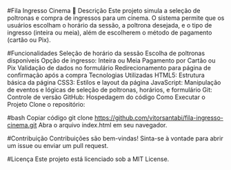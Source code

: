 #Fila Ingresso Cinema 🎥
Descrição
Este projeto simula a seleção de poltronas e compra de ingressos para um cinema. O sistema permite que os usuários escolham o horário da sessão, a poltrona desejada, e o tipo de ingresso (inteira ou meia), além de escolherem o método de pagamento (cartão ou Pix).

#Funcionalidades
Seleção de horário da sessão
Escolha de poltronas disponíveis
Opção de ingresso: Inteira ou Meia
Pagamento por Cartão ou Pix
Validação de dados no formulário
Redirecionamento para página de confirmação após a compra
Tecnologias Utilizadas
HTML5: Estrutura básica da página
CSS3: Estilos e layout da página
JavaScript: Manipulação de eventos e lógicas de seleção de poltronas, horários, e formulário
Git: Controle de versão
GitHub: Hospedagem do código
Como Executar o Projeto
Clone o repositório:

#bash
Copiar código
git clone https://github.com/vitorsantabi/fila-ingresso-cinema.git
Abra o arquivo index.html em seu navegador.

#Contribuição
Contribuições são bem-vindas! Sinta-se à vontade para abrir um issue ou enviar um pull request.

#Licença
Este projeto está licenciado sob a MIT License.
